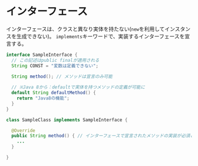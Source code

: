 # インターフェース

インターフェースは、クラスと異なり実体を持たない(`new`を利用してインスタンスを生成できない)。
`implements`キーワードで、実装するインターフェースを宣言する。

```java
interface SampleInterface {
  // この記述はpublic finalが適用される
  String CONST = "変数は定義できない";

  String method(); // メソッドは宣言のみ可能
  
  // ※Java 8から：defaultで実体を持つメソッドの定義が可能に
  default String defaultMethod() {
    return "Java8の機能";
  }
}

class SampleClass implements SampleInterface {

  @Override
  public String method() { // インターフェースで宣言されたメソッドの実装が必須となる
    ...
  }

}
```